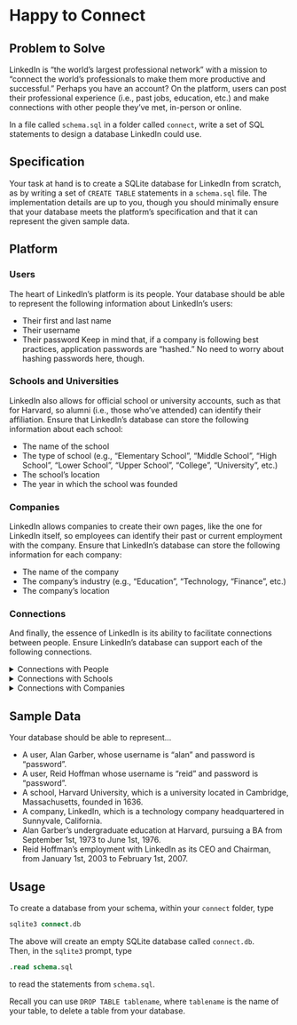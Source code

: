 # Happy to Connect
## Problem to Solve
LinkedIn is “the world’s largest professional network” with a mission to “connect the world’s professionals to make them more productive and successful.” Perhaps you have an account? On the platform, users can post their professional experience (i.e., past jobs, education, etc.) and make connections with other people they’ve met, in-person or online.

In a file called `schema.sql` in a folder called `connect`, write a set of SQL statements to design a database LinkedIn could use.

## Specification
Your task at hand is to create a SQLite database for LinkedIn from scratch, as by writing a set of `CREATE TABLE` statements in a `schema.sql` file. The implementation details are up to you, though you should minimally ensure that your database meets the platform’s specification and that it can represent the given sample data.

## Platform

### Users
The heart of LinkedIn’s platform is its people. Your database should be able to represent the following information about LinkedIn’s users:

- Their first and last name
- Their username
- Their password
Keep in mind that, if a company is following best practices, application passwords are “hashed.” No need to worry about hashing passwords here, though.

### Schools and Universities
LinkedIn also allows for official school or university accounts, such as that for Harvard, so alumni (i.e., those who’ve attended) can identify their affiliation. Ensure that LinkedIn’s database can store the following information about each school:

- The name of the school
- The type of school (e.g., “Elementary School”, “Middle School”, “High School”, “Lower School”, “Upper School”, “College”, “University”, etc.)
- The school’s location
- The year in which the school was founded

### Companies
LinkedIn allows companies to create their own pages, like the one for LinkedIn itself, so employees can identify their past or current employment with the company. Ensure that LinkedIn’s database can store the following information for each company:

- The name of the company
- The company’s industry (e.g., “Education”, “Technology, “Finance”, etc.)
- The company’s location

### Connections
And finally, the essence of LinkedIn is its ability to facilitate connections between people. Ensure LinkedIn’s database can support each of the following connections.

<details>
<summary>Connections with People</summary>
LinkedIn’s database should be able to represent mutual (reciprocal, two-way) connections between users. No need to worry about one-way connections, such as user A “following” user B without user B “following” user A.
</details>

<details>
<summary>Connections with Schools</summary>
A user should be able to create an affiliation with a given school. And similarly, that school should be able to find its alumni. Additionally, allow a user to define:

- The start date of their affiliation (i.e., when they started to attend the school)
- The end date of their affiliation (i.e., when they graduated), if applicable
- The type of degree earned/pursued (e.g., “BA”, “MA”, “PhD”, etc.)
</details>

<details>
<summary>Connections with Companies</summary>
A user should be able to create an affiliation with a given company. And similarly, a company should be able to find its current and past employees. Additionally, allow a user to define:

- The start date of their affiliation (i.e., the date they began work with the company)
- The end date of their affiliation (i.e., when left the company), if applicable
- The title they held while affiliated with the company
</details>

## Sample Data
Your database should be able to represent…

- A user, Alan Garber, whose username is “alan” and password is “password”.
- A user, Reid Hoffman whose username is “reid” and password is “password”.
- A school, Harvard University, which is a university located in Cambridge, Massachusetts, founded in 1636.
- A company, LinkedIn, which is a technology company headquartered in Sunnyvale, California.
- Alan Garber’s undergraduate education at Harvard, pursuing a BA from September 1st, 1973 to June 1st, 1976.
- Reid Hoffman’s employment with LinkedIn as its CEO and Chairman, from January 1st, 2003 to February 1st, 2007.

## Usage
To create a database from your schema, within your `connect` folder, type

```sql
sqlite3 connect.db
```

The above will create an empty SQLite database called `connect.db`.  
Then, in the `sqlite3` prompt, type

```sql
.read schema.sql
```

to read the statements from `schema.sql`.

Recall you can use `DROP TABLE tablename`, where `tablename` is the name of your table, to delete a table from your database.

